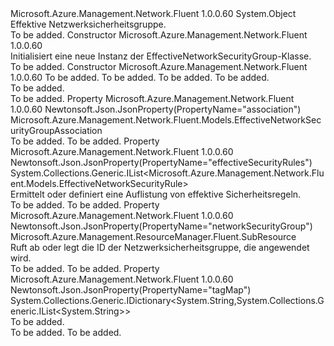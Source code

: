 <Type Name="EffectiveNetworkSecurityGroup" FullName="Microsoft.Azure.Management.Network.Fluent.Models.EffectiveNetworkSecurityGroup">
  <TypeSignature Language="C#" Value="public class EffectiveNetworkSecurityGroup" />
  <TypeSignature Language="ILAsm" Value=".class public auto ansi beforefieldinit EffectiveNetworkSecurityGroup extends System.Object" />
  <TypeSignature Language="DocId" Value="T:Microsoft.Azure.Management.Network.Fluent.Models.EffectiveNetworkSecurityGroup" />
  <TypeSignature Language="VB.NET" Value="Public Class EffectiveNetworkSecurityGroup" />
  <TypeSignature Language="F#" Value="type EffectiveNetworkSecurityGroup = class" />
  <AssemblyInfo>
    <AssemblyName>Microsoft.Azure.Management.Network.Fluent</AssemblyName>
    <AssemblyVersion>1.0.0.60</AssemblyVersion>
  </AssemblyInfo>
  <Base>
    <BaseTypeName>System.Object</BaseTypeName>
  </Base>
  <Interfaces />
  <Docs>
    <summary>
            Effektive Netzwerksicherheitsgruppe.
            </summary>
    <remarks>To be added.</remarks>
  </Docs>
  <Members>
    <Member MemberName=".ctor">
      <MemberSignature Language="C#" Value="public EffectiveNetworkSecurityGroup ();" />
      <MemberSignature Language="ILAsm" Value=".method public hidebysig specialname rtspecialname instance void .ctor() cil managed" />
      <MemberSignature Language="DocId" Value="M:Microsoft.Azure.Management.Network.Fluent.Models.EffectiveNetworkSecurityGroup.#ctor" />
      <MemberSignature Language="VB.NET" Value="Public Sub New ()" />
      <MemberType>Constructor</MemberType>
      <AssemblyInfo>
        <AssemblyName>Microsoft.Azure.Management.Network.Fluent</AssemblyName>
        <AssemblyVersion>1.0.0.60</AssemblyVersion>
      </AssemblyInfo>
      <Parameters />
      <Docs>
        <summary>
            Initialisiert eine neue Instanz der EffectiveNetworkSecurityGroup-Klasse.
            </summary>
        <remarks>To be added.</remarks>
      </Docs>
    </Member>
    <Member MemberName=".ctor">
      <MemberSignature Language="C#" Value="public EffectiveNetworkSecurityGroup (Microsoft.Azure.Management.ResourceManager.Fluent.SubResource networkSecurityGroup = null, Microsoft.Azure.Management.Network.Fluent.Models.EffectiveNetworkSecurityGroupAssociation association = null, System.Collections.Generic.IList&lt;Microsoft.Azure.Management.Network.Fluent.Models.EffectiveNetworkSecurityRule&gt; effectiveSecurityRules = null, System.Collections.Generic.IDictionary&lt;string,System.Collections.Generic.IList&lt;string&gt;&gt; tagMap = null);" />
      <MemberSignature Language="ILAsm" Value=".method public hidebysig specialname rtspecialname instance void .ctor(class Microsoft.Azure.Management.ResourceManager.Fluent.SubResource networkSecurityGroup, class Microsoft.Azure.Management.Network.Fluent.Models.EffectiveNetworkSecurityGroupAssociation association, class System.Collections.Generic.IList`1&lt;class Microsoft.Azure.Management.Network.Fluent.Models.EffectiveNetworkSecurityRule&gt; effectiveSecurityRules, class System.Collections.Generic.IDictionary`2&lt;string, class System.Collections.Generic.IList`1&lt;string&gt;&gt; tagMap) cil managed" />
      <MemberSignature Language="DocId" Value="M:Microsoft.Azure.Management.Network.Fluent.Models.EffectiveNetworkSecurityGroup.#ctor(Microsoft.Azure.Management.ResourceManager.Fluent.SubResource,Microsoft.Azure.Management.Network.Fluent.Models.EffectiveNetworkSecurityGroupAssociation,System.Collections.Generic.IList{Microsoft.Azure.Management.Network.Fluent.Models.EffectiveNetworkSecurityRule},System.Collections.Generic.IDictionary{System.String,System.Collections.Generic.IList{System.String}})" />
      <MemberSignature Language="VB.NET" Value="Public Sub New (Optional networkSecurityGroup As SubResource = null, Optional association As EffectiveNetworkSecurityGroupAssociation = null, Optional effectiveSecurityRules As IList(Of EffectiveNetworkSecurityRule) = null, Optional tagMap As IDictionary(Of String, IList(Of String)) = null)" />
      <MemberSignature Language="F#" Value="new Microsoft.Azure.Management.Network.Fluent.Models.EffectiveNetworkSecurityGroup : Microsoft.Azure.Management.ResourceManager.Fluent.SubResource * Microsoft.Azure.Management.Network.Fluent.Models.EffectiveNetworkSecurityGroupAssociation * System.Collections.Generic.IList&lt;Microsoft.Azure.Management.Network.Fluent.Models.EffectiveNetworkSecurityRule&gt; * System.Collections.Generic.IDictionary&lt;string, System.Collections.Generic.IList&lt;string&gt;&gt; -&gt; Microsoft.Azure.Management.Network.Fluent.Models.EffectiveNetworkSecurityGroup" Usage="new Microsoft.Azure.Management.Network.Fluent.Models.EffectiveNetworkSecurityGroup (networkSecurityGroup, association, effectiveSecurityRules, tagMap)" />
      <MemberType>Constructor</MemberType>
      <AssemblyInfo>
        <AssemblyName>Microsoft.Azure.Management.Network.Fluent</AssemblyName>
        <AssemblyVersion>1.0.0.60</AssemblyVersion>
      </AssemblyInfo>
      <Parameters>
        <Parameter Name="networkSecurityGroup" Type="Microsoft.Azure.Management.ResourceManager.Fluent.SubResource" />
        <Parameter Name="association" Type="Microsoft.Azure.Management.Network.Fluent.Models.EffectiveNetworkSecurityGroupAssociation" />
        <Parameter Name="effectiveSecurityRules" Type="System.Collections.Generic.IList&lt;Microsoft.Azure.Management.Network.Fluent.Models.EffectiveNetworkSecurityRule&gt;" />
        <Parameter Name="tagMap" Type="System.Collections.Generic.IDictionary&lt;System.String,System.Collections.Generic.IList&lt;System.String&gt;&gt;" />
      </Parameters>
      <Docs>
        <param name="networkSecurityGroup">To be added.</param>
        <param name="association">To be added.</param>
        <param name="effectiveSecurityRules">To be added.</param>
        <param name="tagMap">To be added.</param>
        <summary>To be added.</summary>
        <remarks>To be added.</remarks>
      </Docs>
    </Member>
    <Member MemberName="Association">
      <MemberSignature Language="C#" Value="public Microsoft.Azure.Management.Network.Fluent.Models.EffectiveNetworkSecurityGroupAssociation Association { get; set; }" />
      <MemberSignature Language="ILAsm" Value=".property instance class Microsoft.Azure.Management.Network.Fluent.Models.EffectiveNetworkSecurityGroupAssociation Association" />
      <MemberSignature Language="DocId" Value="P:Microsoft.Azure.Management.Network.Fluent.Models.EffectiveNetworkSecurityGroup.Association" />
      <MemberSignature Language="VB.NET" Value="Public Property Association As EffectiveNetworkSecurityGroupAssociation" />
      <MemberSignature Language="F#" Value="member this.Association : Microsoft.Azure.Management.Network.Fluent.Models.EffectiveNetworkSecurityGroupAssociation with get, set" Usage="Microsoft.Azure.Management.Network.Fluent.Models.EffectiveNetworkSecurityGroup.Association" />
      <MemberType>Property</MemberType>
      <AssemblyInfo>
        <AssemblyName>Microsoft.Azure.Management.Network.Fluent</AssemblyName>
        <AssemblyVersion>1.0.0.60</AssemblyVersion>
      </AssemblyInfo>
      <Attributes>
        <Attribute>
          <AttributeName>Newtonsoft.Json.JsonProperty(PropertyName="association")</AttributeName>
        </Attribute>
      </Attributes>
      <ReturnValue>
        <ReturnType>Microsoft.Azure.Management.Network.Fluent.Models.EffectiveNetworkSecurityGroupAssociation</ReturnType>
      </ReturnValue>
      <Docs>
        <summary />
        <value>To be added.</value>
        <remarks>To be added.</remarks>
      </Docs>
    </Member>
    <Member MemberName="EffectiveSecurityRules">
      <MemberSignature Language="C#" Value="public System.Collections.Generic.IList&lt;Microsoft.Azure.Management.Network.Fluent.Models.EffectiveNetworkSecurityRule&gt; EffectiveSecurityRules { get; set; }" />
      <MemberSignature Language="ILAsm" Value=".property instance class System.Collections.Generic.IList`1&lt;class Microsoft.Azure.Management.Network.Fluent.Models.EffectiveNetworkSecurityRule&gt; EffectiveSecurityRules" />
      <MemberSignature Language="DocId" Value="P:Microsoft.Azure.Management.Network.Fluent.Models.EffectiveNetworkSecurityGroup.EffectiveSecurityRules" />
      <MemberSignature Language="VB.NET" Value="Public Property EffectiveSecurityRules As IList(Of EffectiveNetworkSecurityRule)" />
      <MemberSignature Language="F#" Value="member this.EffectiveSecurityRules : System.Collections.Generic.IList&lt;Microsoft.Azure.Management.Network.Fluent.Models.EffectiveNetworkSecurityRule&gt; with get, set" Usage="Microsoft.Azure.Management.Network.Fluent.Models.EffectiveNetworkSecurityGroup.EffectiveSecurityRules" />
      <MemberType>Property</MemberType>
      <AssemblyInfo>
        <AssemblyName>Microsoft.Azure.Management.Network.Fluent</AssemblyName>
        <AssemblyVersion>1.0.0.60</AssemblyVersion>
      </AssemblyInfo>
      <Attributes>
        <Attribute>
          <AttributeName>Newtonsoft.Json.JsonProperty(PropertyName="effectiveSecurityRules")</AttributeName>
        </Attribute>
      </Attributes>
      <ReturnValue>
        <ReturnType>System.Collections.Generic.IList&lt;Microsoft.Azure.Management.Network.Fluent.Models.EffectiveNetworkSecurityRule&gt;</ReturnType>
      </ReturnValue>
      <Docs>
        <summary>
            Ermittelt oder definiert eine Auflistung von effektive Sicherheitsregeln.
            </summary>
        <value>To be added.</value>
        <remarks>To be added.</remarks>
      </Docs>
    </Member>
    <Member MemberName="NetworkSecurityGroup">
      <MemberSignature Language="C#" Value="public Microsoft.Azure.Management.ResourceManager.Fluent.SubResource NetworkSecurityGroup { get; set; }" />
      <MemberSignature Language="ILAsm" Value=".property instance class Microsoft.Azure.Management.ResourceManager.Fluent.SubResource NetworkSecurityGroup" />
      <MemberSignature Language="DocId" Value="P:Microsoft.Azure.Management.Network.Fluent.Models.EffectiveNetworkSecurityGroup.NetworkSecurityGroup" />
      <MemberSignature Language="VB.NET" Value="Public Property NetworkSecurityGroup As SubResource" />
      <MemberSignature Language="F#" Value="member this.NetworkSecurityGroup : Microsoft.Azure.Management.ResourceManager.Fluent.SubResource with get, set" Usage="Microsoft.Azure.Management.Network.Fluent.Models.EffectiveNetworkSecurityGroup.NetworkSecurityGroup" />
      <MemberType>Property</MemberType>
      <AssemblyInfo>
        <AssemblyName>Microsoft.Azure.Management.Network.Fluent</AssemblyName>
        <AssemblyVersion>1.0.0.60</AssemblyVersion>
      </AssemblyInfo>
      <Attributes>
        <Attribute>
          <AttributeName>Newtonsoft.Json.JsonProperty(PropertyName="networkSecurityGroup")</AttributeName>
        </Attribute>
      </Attributes>
      <ReturnValue>
        <ReturnType>Microsoft.Azure.Management.ResourceManager.Fluent.SubResource</ReturnType>
      </ReturnValue>
      <Docs>
        <summary>
            Ruft ab oder legt die ID der Netzwerksicherheitsgruppe, die angewendet wird.
            </summary>
        <value>To be added.</value>
        <remarks>To be added.</remarks>
      </Docs>
    </Member>
    <Member MemberName="TagMap">
      <MemberSignature Language="C#" Value="public System.Collections.Generic.IDictionary&lt;string,System.Collections.Generic.IList&lt;string&gt;&gt; TagMap { get; set; }" />
      <MemberSignature Language="ILAsm" Value=".property instance class System.Collections.Generic.IDictionary`2&lt;string, class System.Collections.Generic.IList`1&lt;string&gt;&gt; TagMap" />
      <MemberSignature Language="DocId" Value="P:Microsoft.Azure.Management.Network.Fluent.Models.EffectiveNetworkSecurityGroup.TagMap" />
      <MemberSignature Language="VB.NET" Value="Public Property TagMap As IDictionary(Of String, IList(Of String))" />
      <MemberSignature Language="F#" Value="member this.TagMap : System.Collections.Generic.IDictionary&lt;string, System.Collections.Generic.IList&lt;string&gt;&gt; with get, set" Usage="Microsoft.Azure.Management.Network.Fluent.Models.EffectiveNetworkSecurityGroup.TagMap" />
      <MemberType>Property</MemberType>
      <AssemblyInfo>
        <AssemblyName>Microsoft.Azure.Management.Network.Fluent</AssemblyName>
        <AssemblyVersion>1.0.0.60</AssemblyVersion>
      </AssemblyInfo>
      <Attributes>
        <Attribute>
          <AttributeName>Newtonsoft.Json.JsonProperty(PropertyName="tagMap")</AttributeName>
        </Attribute>
      </Attributes>
      <ReturnValue>
        <ReturnType>System.Collections.Generic.IDictionary&lt;System.String,System.Collections.Generic.IList&lt;System.String&gt;&gt;</ReturnType>
      </ReturnValue>
      <Docs>
        <summary>To be added.</summary>
        <value>To be added.</value>
        <remarks>To be added.</remarks>
      </Docs>
    </Member>
  </Members>
</Type>